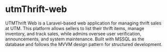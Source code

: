 # utmThrift-web
UTMThrift Web is a Laravel-based web application for managing thrift sales at UTM. This platform allows sellers to list their thrift items, manage inventory, and track sales, while admins oversee user verification, announcements, and system maintenance. Built with MSSQL as the database and follows the MVVM design pattern for structured development.

